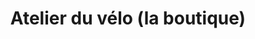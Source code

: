 ---
title: "Atelier du vélo (la boutique)"
url: /talence/atelier-du-velo-la-boutique/
shop: Fahrrad
---